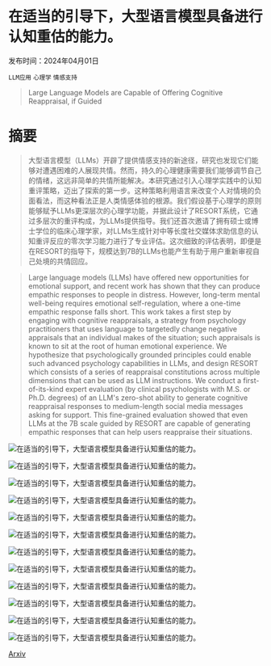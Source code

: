 # 在适当的引导下，大型语言模型具备进行认知重估的能力。

发布时间：2024年04月01日

`LLM应用` `心理学` `情感支持`

> Large Language Models are Capable of Offering Cognitive Reappraisal, if Guided

# 摘要

> 大型语言模型（LLMs）开辟了提供情感支持的新途径，研究也发现它们能够对遭遇困难的人展现共情。然而，持久的心理健康需要我们能够调节自己的情绪，这远非简单的共情所能解决。本研究通过引入心理学实践中的认知重评策略，迈出了探索的第一步。这种策略利用语言来改变个人对情境的负面看法，而这种看法正是人类情感体验的根源。我们假设基于心理学的原则能够赋予LLMs更深层次的心理学功能，并据此设计了RESORT系统，它通过多层次的重评构成，为LLMs提供指导。我们还首次邀请了拥有硕士或博士学位的临床心理学家，对LLMs生成针对中等长度社交媒体求助信息的认知重评反应的零次学习能力进行了专业评估。这次细致的评估表明，即便是在RESORT的指导下，规模达到7B的LLMs也能产生有助于用户重新审视自己处境的共情回应。

> Large language models (LLMs) have offered new opportunities for emotional support, and recent work has shown that they can produce empathic responses to people in distress. However, long-term mental well-being requires emotional self-regulation, where a one-time empathic response falls short. This work takes a first step by engaging with cognitive reappraisals, a strategy from psychology practitioners that uses language to targetedly change negative appraisals that an individual makes of the situation; such appraisals is known to sit at the root of human emotional experience. We hypothesize that psychologically grounded principles could enable such advanced psychology capabilities in LLMs, and design RESORT which consists of a series of reappraisal constitutions across multiple dimensions that can be used as LLM instructions. We conduct a first-of-its-kind expert evaluation (by clinical psychologists with M.S. or Ph.D. degrees) of an LLM's zero-shot ability to generate cognitive reappraisal responses to medium-length social media messages asking for support. This fine-grained evaluation showed that even LLMs at the 7B scale guided by RESORT are capable of generating empathic responses that can help users reappraise their situations.

![在适当的引导下，大型语言模型具备进行认知重估的能力。](../../../paper_images/2404.01288/x1.png)

![在适当的引导下，大型语言模型具备进行认知重估的能力。](../../../paper_images/2404.01288/RESORT.png)

![在适当的引导下，大型语言模型具备进行认知重估的能力。](../../../paper_images/2404.01288/x2.png)

![在适当的引导下，大型语言模型具备进行认知重估的能力。](../../../paper_images/2404.01288/RESORT.png)

![在适当的引导下，大型语言模型具备进行认知重估的能力。](../../../paper_images/2404.01288/x3.png)

![在适当的引导下，大型语言模型具备进行认知重估的能力。](../../../paper_images/2404.01288/x4.png)

![在适当的引导下，大型语言模型具备进行认知重估的能力。](../../../paper_images/2404.01288/x5.png)

![在适当的引导下，大型语言模型具备进行认知重估的能力。](../../../paper_images/2404.01288/x6.png)

![在适当的引导下，大型语言模型具备进行认知重估的能力。](../../../paper_images/2404.01288/x7.png)

![在适当的引导下，大型语言模型具备进行认知重估的能力。](../../../paper_images/2404.01288/x8.png)

![在适当的引导下，大型语言模型具备进行认知重估的能力。](../../../paper_images/2404.01288/x9.png)

![在适当的引导下，大型语言模型具备进行认知重估的能力。](../../../paper_images/2404.01288/x10.png)

[Arxiv](https://arxiv.org/abs/2404.01288)